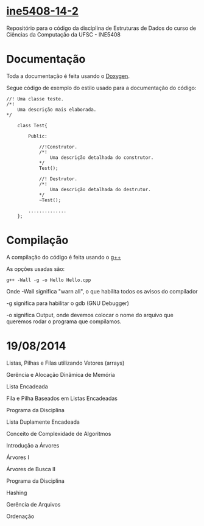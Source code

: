 [ine5408-14-2](https://moodle.ufsc.br/course/view.php?id=39826)
==============

Repositório para o código da disciplina de Estruturas de Dados do curso de Ciências da Computação da UFSC - INE5408

# Documentação

Toda a documentação é feita usando o [Doxygen](http://www.stack.nl/~dimitri/doxygen/manual/docblocks.html).

Segue código de exemplo do estilo usado para a documentação do código:

    //! Uma classe teste.
    /*!
        Uma descrição mais elaborada.
    */
 
        class Test{
        
            Public:
        
                //!Construtor.
                /*!
                    Uma descrição detalhada do construtor.
                */
                Test();
            
                //! Destrutor.
                /*!
                    Uma descrição detalhada do destrutor.
                */
                ~Test();
            
            ..............
        };

# Compilação

A compilação do código é feita usando o [g++](https://gcc.gnu.org/onlinedocs/gcc-4.9.1/gcc/)

As opções usadas são:
    
    g++ -Wall -g -o Hello Hello.cpp

Onde -Wall significa "warn all", o que habilita todos os avisos do compilador

-g significa para habilitar o gdb (GNU Debugger)

-o significa Output, onde devemos colocar o nome do arquivo que queremos rodar o programa que compilamos.


# 19/08/2014

Listas, Pilhas e Filas utilizando Vetores (arrays)


Gerência e Alocação Dinâmica de Memória


Lista Encadeada


Fila e Pilha Baseados em Listas Encadeadas


Programa da Disciplina


Lista Duplamente Encadeada


Conceito de Complexidade de Algoritmos


Introdução a Árvores


Árvores I


Árvores de Busca II


Programa da Disciplina


Hashing


Gerência de Arquivos


Ordenação
